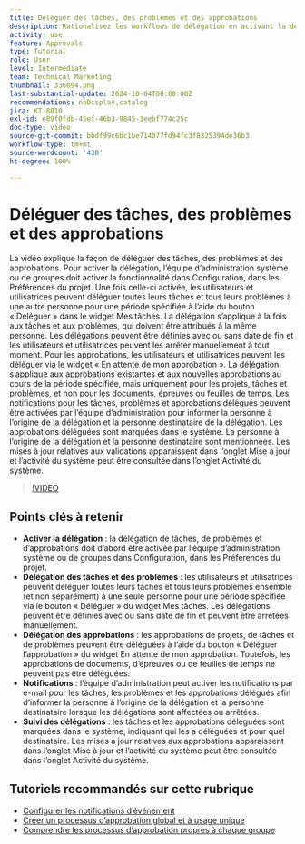 ```yaml
---
title: Déléguer des tâches, des problèmes et des approbations
description: Rationalisez les workflows de délégation en activant la délégation des tâches et des approbations dans la configuration, en utilisant les boutons « Déléguer » et « Déléguer l’approbation », en définissant les notifications par e-mail pour les affectations et en suivant les mises à jour et l’activité du système pour une supervision claire.
activity: use
feature: Approvals
type: Tutorial
role: User
level: Intermediate
team: Technical Marketing
thumbnail: 336094.png
last-substantial-update: 2024-10-04T00:00:00Z
recommendations: noDisplay,catalog
jira: KT-8810
exl-id: e89f0fdb-45ef-46b3-9845-3eebf774c25c
doc-type: video
source-git-commit: bbdf99c6bc1be714077fd94fc3f8325394de36b3
workflow-type: tm+mt
source-wordcount: '430'
ht-degree: 100%

---
```


# Déléguer des tâches, des problèmes et des approbations

La vidéo explique la façon de déléguer des tâches, des problèmes et des approbations. Pour activer la délégation, l’équipe d’administration système ou de groupes doit activer la fonctionnalité dans Configuration, dans les Préférences du projet. Une fois celle-ci activée, les utilisateurs et utilisatrices peuvent déléguer toutes leurs tâches et tous leurs problèmes à une autre personne pour une période spécifiée à l’aide du bouton « Déléguer » dans le widget Mes tâches. La délégation s’applique à la fois aux tâches et aux problèmes, qui doivent être attribués à la même personne. Les délégations peuvent être définies avec ou sans date de fin et les utilisateurs et utilisatrices peuvent les arrêter manuellement à tout moment.
Pour les approbations, les utilisateurs et utilisatrices peuvent les déléguer via le widget « En attente de mon approbation ». La délégation s’applique aux approbations existantes et aux nouvelles approbations au cours de la période spécifiée, mais uniquement pour les projets, tâches et problèmes, et non pour les documents, épreuves ou feuilles de temps. Les notifications pour les tâches, problèmes et approbations délégués peuvent être activées par l’équipe d’administration pour informer la personne à l’origine de la délégation et la personne destinataire de la délégation.
Les approbations déléguées sont marquées dans le système. La personne à l’origine de la délégation et la personne destinataire sont mentionnées. Les mises à jour relatives aux validations apparaissent dans l’onglet Mise à jour et l’activité du système peut être consultée dans l’onglet Activité du système.


>[!VIDEO](https://video.tv.adobe.com/v/336094/?quality=12&learn=on&enablevpops=1)

## Points clés à retenir

* **Activer la délégation** : la délégation de tâches, de problèmes et d’approbations doit d’abord être activée par l’équipe d’administration système ou de groupes dans Configuration, dans les Préférences du projet.
* **Délégation des tâches et des problèmes** : les utilisateurs et utilisatrices peuvent déléguer toutes leurs tâches et tous leurs problèmes ensemble (et non séparément) à une seule personne pour une période spécifiée via le bouton « Déléguer » du widget Mes tâches. Les délégations peuvent être définies avec ou sans date de fin et peuvent être arrêtées manuellement.
* **Délégation des approbations** : les approbations de projets, de tâches et de problèmes peuvent être déléguées à l’aide du bouton « Déléguer l’approbation » du widget En attente de mon approbation. Toutefois, les approbations de documents, d’épreuves ou de feuilles de temps ne peuvent pas être déléguées.
* **Notifications** : l’équipe d’administration peut activer les notifications par e-mail pour les tâches, les problèmes et les approbations délégués afin d’informer la personne à l’origine de la délégation et la personne destinataire lorsque les délégations sont affectées ou arrêtées.
* **Suivi des délégations** : les tâches et les approbations déléguées sont marquées dans le système, indiquant qui les a déléguées et pour quel destinataire. Les mises à jour relatives aux approbations apparaissent dans l’onglet Mise à jour et l’activité du système peut être consultée dans l’onglet Activité du système.


## Tutoriels recommandés sur cette rubrique

* [Configurer les notifications d’événement](/help/administration-and-setup/email-and-in-app-notifications/admin-set-up-event-notifications.md)
* [Créer un processus d’approbation global et à usage unique](/help/manage-work/approval-processes-and-milestone-paths/create-a-single-use-approval-process.md)
* [Comprendre les processus d’approbation propres à chaque groupe](/help/administration-and-setup/approval-processes-and-milestone-paths/group-specific-approval-processes.md)

